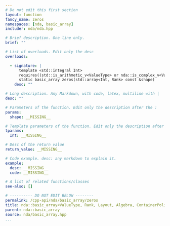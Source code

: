 ```yaml
---
# Do not edit this first section
layout: function
fancy_name: zeros
namespaces: [nda, basic_array]
includer: nda/nda.hpp

# Brief description. One line only.
brief: ""

# List of overloads. Edit only the desc
overloads:

  - signature: |
      template <std::integral Int>
      requires((std::is_arithmetic_v<ValueType> or nda::is_complex_v<ValueType>))
      static basic_array zeros(std::array<Int, Rank> const &shape)
    desc: ""

# Long description. Any Markdown, with code, latex, multiline with |
desc: ""

# Parameters of the function. Edit only the description after the :
params:
  shape: __MISSING__

# Template parameters of the function. Edit only the description after the :
tparams:
  Int: __MISSING__

# Desc of the return value
return_value: __MISSING__

# Code example. desc: any markdown to explain it.
example:
  desc: __MISSING__
  code: __MISSING__

# A list of related functions/classes
see-also: []

# ---------- DO NOT EDIT BELOW --------
permalink: /cpp-api/nda/basic_array/zeros
title: nda::basic_array<ValueType, Rank, Layout, Algebra, ContainerPolicy>::zeros
parent: nda::basic_array
source: nda/basic_array.hpp
...
```


